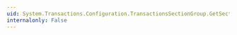 ```yaml
---
uid: System.Transactions.Configuration.TransactionsSectionGroup.GetSectionGroup(System.Configuration.Configuration)
internalonly: False
---
```

